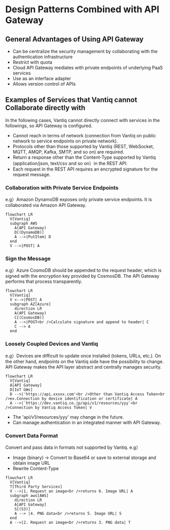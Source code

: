 # Design Patterns Combined with API Gateway

## General Advantages of Using API Gateway
- Can be centralize the security management by collaborating with the authentication infrastructure
- Restrict with quota
- Cloud API Gateway mediates with private endpoints of underlying PaaS services
- Use as an interface adapter
- Allows version control of APIs


## Examples of Services that Vantiq cannot Collaborate directly with
In the following cases, Vantiq cannot directly connect with services in the followings, so API Gateway is configured.
- Cannot reach in terms of network (connection from Vantiq on public network to service endpoints on private network).  
- Protocols other than those supported by Vantiq (REST, WebSocket, MQTT, AMQP, Kafka, SMTP, and so on) are required.   
- Return a response other than the Content-Type supported by Vantiq (application/json, text/csv and so on）in the REST API.  
- Each request in the REST API requires an encrypted signature for the request message.  

### Collaboration with Private Service Endpoints
e.g）Amazon DynamoDB exposes only private service endpoints. It is collaborated via Amazon API Gateway.  

```mermaid
flowchart LR
  V[Vantiq]
  subgraph AWS
    A(API Gateway)
    D[(DynamoDB)]
    A -->|PutItem| D
  end
  V -->|POST| A
```

### Sign the Message
e.g）Azure CosmoDB should be appended to the request header, which is signed with the encryption key provided by CosmosDB. The API Gateway performs that process transparently.  
```mermaid
flowchart LR
  V[Vantiq]
  V <-->|POST| A
  subgraph AZ[Azure]
    direction LR
    A(API Gateway)
    C[(CosmosDB)]
    A -->|POST<br />Calculate signature and append to header| C
    C --> A
  end
```

### Loosely Coupled Devices and Vantiq
e.g）Devices are difficult to update once installed (tokens, URLs, etc.). On the other hand, endpoints on the Vantiq side have the possibility to change. API Gateway makes the API layer abstract and centrally manages security.  

```mermaid
flowchart LR
  V[Vantiq]
  A[API Gateway]
  D[IoT GWs]
  D -->|'https://api.xxxxx.com'<br />Other than Vantiq Access Token<br />ex.Connection by device identification or certificate| A
  A -->|`https://dev.vantiq.co.jp/api/v1/resources/yyy`<br />Connection by Vantiq Access Token| V
```
- The 'api/v1/resources/yyy' may change in the future.  
- Can manage authentication in an integrated manner with API Gateway.  

### Convert Data Format
Convert and pass data in formats not supported by Vantiq.  e.g） 
- Image (binary) → Convert to Base64 or save to external storage and obtain image URL
- Rewrite Content-Type

```mermaid
flowchart LR
  V[Vantiq]
  T[Third Party Services]
  V -->|1. Request an image<br />returns 6. Image URL| A
  subgraph aws[AWS]
    direction LR
    A[API Gateway]
    S[(S3)]
    A --> |4. PNG data<br />returns 5. Image URL| S
  end
  A -->|2. Request an image<br />returns 3. PNG data| T
```
